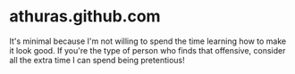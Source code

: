 athuras.github.com
==================

It's minimal because I'm not willing to spend the time learning how to make it look good.
If you're the type of person who finds that offensive, consider all the extra time I can spend being pretentious!
